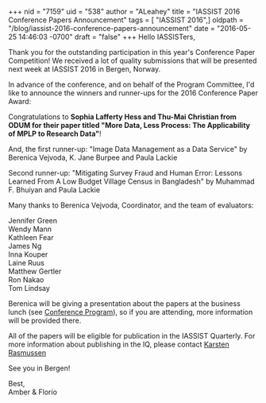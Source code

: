 +++
nid = "7159"
uid = "538"
author = "ALeahey"
title = "IASSIST 2016 Conference Papers Announcement"
tags = [ "IASSIST 2016",]
oldpath = "/blog/iassist-2016-conference-papers-announcement"
date = "2016-05-25 14:46:03 -0700"
draft = "false"
+++
Hello IASSISTers,

Thank you for the outstanding participation in this year\'s Conference
Paper Competition! We received a lot of quality submissions that will be
presented next week at IASSIST 2016 in Bergen, Norway. 

In advance of the conference, and on behalf of the Program Committee,
I\'d like to announce the winners and runner-ups for the 2016 Conference
Paper Award:

Congratulations to **Sophia Lafferty Hess and Thu-Mai Christian from
ODUM for their paper titled \"More Data, Less Process: The Applicability
of MPLP to Research Data\"**!

And, the first runner-up: "Image Data Management as a Data Service" by
Berenica Vejvoda, K. Jane Burpee and Paula Lackie

Second runner-up: "Mitigating Survey Fraud and Human Error: Lessons
Learned From A Low Budget Village Census in Bangladesh" by Muhammad F.
Bhuiyan and Paula Lackie

Many thanks to Berenica Vejvoda, Coordinator, and the team of
evaluators:

Jennifer Green\
Wendy Mann\
Kathleen Fear\
James Ng\
Inna Kouper\
Laine Ruus\
Matthew Gertler\
Ron Nakao\
Tom Lindsay

Berenica will be giving a presentation about the papers at the business
lunch (see [Conference Program](http://iassist2016.org/)), so if you are
attending, more information will be provided there.

All of the papers will be eligible for publication in the IASSIST
Quarterly. For more information about publishing in the IQ, please
contact [Karsten Rasmussen](mailto:kbr@sam.sdu.dk)

See you in Bergen!

Best,\
Amber & Florio
